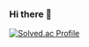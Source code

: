 ### Hi there 👋

[![Solved.ac Profile](http://mazassumnida.wtf/api/v2/generate_badge?boj=siyoung4528)](https://solved.ac/siyoung4528/)

<!--
**bsiyoung/bsiyoung** is a ✨ _special_ ✨ repository because its `README.md` (this file) appears on your GitHub profile.

Here are some ideas to get you started:

- 🔭 I’m currently working on ...
- 🌱 I’m currently learning ...
- 👯 I’m looking to collaborate on ...
- 🤔 I’m looking for help with ...
- 💬 Ask me about ...
- 📫 How to reach me: ...
- 😄 Pronouns: ...
- ⚡ Fun fact: ...
-->
